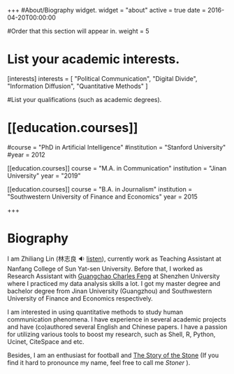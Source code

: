 +++
#About/Biography widget.
widget = "about"
active = true
date = 2016-04-20T00:00:00

#Order that this section will appear in.
weight = 5

# List your academic interests.
[interests]
interests = [
"Political Communication",
"Digital Divide",
"Information Diffusion",
"Quantitative Methods"
  ]



#List your qualifications (such as academic degrees).

# [[education.courses]]

#course = "PhD in Artificial Intelligence"
#institution = "Stanford University"
#year = 2012

[[education.courses]]
  course = "M.A. in Communication"
  institution = "Jinan University"
  year = "2019"

[[education.courses]]
  course = "B.A. in Journalism"
  institution = "Southwestern University of Finance and Economics"
  year = 2015

+++

# Biography

I am Zhiliang Lin (林志良 :sound: ​[listen](http://www.zhilianglin.com/files/zhiliang-lin.ogg)), currently work as Teaching Assistant at Nanfang College of Sun Yat-sen University. Before that, I worked as Research Assistant with [Guangchao Charles Feng](https://scholar.google.com/citations?user=zoqsgEsAAAAJ&hl) at Shenzhen University where I practiced my data analysis skills a lot. I got my master degree and bachelor degree from Jinan University (Guangzhou) and Southwestern University of Finance and Economics respectively.

I am interested in using quantitative methods to study human communication phenomena. I have experience in several academic projects and have (co)authored several English and Chinese papers. I have a passion for utilizing various tools to boost my research, such as Shell, R, Python, Ucinet, CiteSpace and etc. 

Besides, I am an enthusiast for football and [The Story of the Stone](https://www.goodreads.com/series/175344) (If you find it hard to pronounce my name, feel free to call me *Stoner* ).